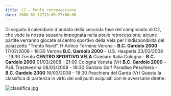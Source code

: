 ```yaml
---
title: C2 – Poule retrocessione
date: 2008-02-12T13:00:27+00:00
---
```

Di seguito il calendario d'andata della seconda fase del campionato di C2, che vede la nostra squadra impegnata nella poule retrocessione; alcune partite verranno giocate al centro sportivo della Vela per l'indisponibilità del palazzetto "Trento Nord". H.Antico Termine Verona - **B.C. Gardolo 2000** 17/02/2008 - 18:30 Verona **B.C. Gardolo 2000** - U.S. Hesperia 23/02/2008 - 19:30 Trento **CENTRO SPORTIVO VELA** Cramaro Italia Cologna - **B.C. Gardolo 2000** 01/03/2008 - 21:00 Cologna Veneta (Vr) **B.C. Gardolo 2000** - Pall. Trasteverina 08/03/2008 - 19:30 Gardolo Golf Paradiso Peschiera - **B.C. Gardolo 2000** 16/03/2008 - 18:30 Peschiera del Garda (Vr) Questa la classifica di partenza in virtù dei soli punti acquisiti con le avversarie dirette:

![classifica.jpg](/images/articoli/classifica.jpg)